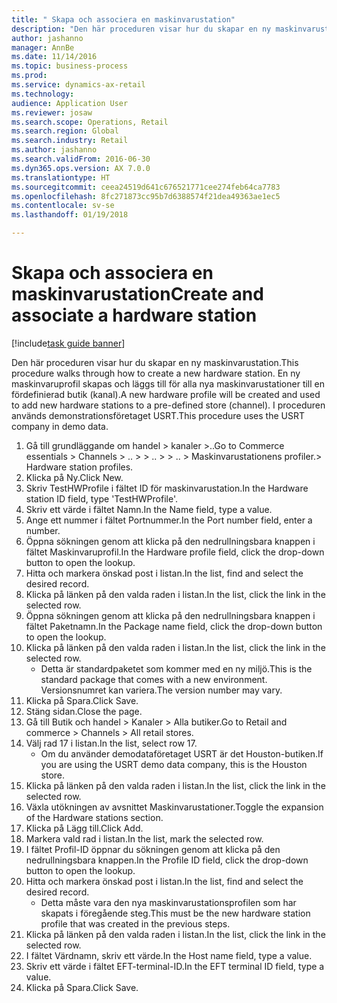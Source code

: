 ```yaml
--- 
title: " Skapa och associera en maskinvarustation"
description: "Den här proceduren visar hur du skapar en ny maskinvarustation."
author: jashanno
manager: AnnBe
ms.date: 11/14/2016
ms.topic: business-process
ms.prod: 
ms.service: dynamics-ax-retail
ms.technology: 
audience: Application User
ms.reviewer: josaw
ms.search.scope: Operations, Retail
ms.search.region: Global
ms.search.industry: Retail
ms.author: jashanno
ms.search.validFrom: 2016-06-30
ms.dyn365.ops.version: AX 7.0.0
ms.translationtype: HT
ms.sourcegitcommit: ceea24519d641c676521771cee274feb64ca7783
ms.openlocfilehash: 8fc271873cc95b7d6388574f21dea49363ae1ec5
ms.contentlocale: sv-se
ms.lasthandoff: 01/19/2018

---
```

# <a name="create-and-associate-a-hardware-station"></a><span data-ttu-id="48b69-103"> Skapa och associera en maskinvarustation</span><span class="sxs-lookup"><span data-stu-id="48b69-103">Create and associate a hardware station</span></span>

[!include[task guide banner](../includes/task-guide-banner.md)]

<span data-ttu-id="48b69-104">Den här proceduren visar hur du skapar en ny maskinvarustation.</span><span class="sxs-lookup"><span data-stu-id="48b69-104">This procedure walks through how to create a new hardware station.</span></span> <span data-ttu-id="48b69-105">En ny maskinvaruprofil skapas och läggs till för alla nya maskinvarustationer till en fördefinierad butik (kanal).</span><span class="sxs-lookup"><span data-stu-id="48b69-105">A new hardware profile will be created and used to add new hardware stations to a pre-defined store (channel).</span></span> <span data-ttu-id="48b69-106">I proceduren används demonstrationsföretaget USRT.</span><span class="sxs-lookup"><span data-stu-id="48b69-106">This procedure uses the USRT company in demo data.</span></span>

1. <span data-ttu-id="48b69-107">Gå till grundläggande om handel > kanaler >..</span><span class="sxs-lookup"><span data-stu-id="48b69-107">Go to Commerce essentials > Channels > ..</span></span> <span data-ttu-id="48b69-108">> </span><span class="sxs-lookup"><span data-stu-id="48b69-108">> ..</span></span> <span data-ttu-id="48b69-109">> </span><span class="sxs-lookup"><span data-stu-id="48b69-109">> ..</span></span> <span data-ttu-id="48b69-110">> Maskinvarustationens profiler.</span><span class="sxs-lookup"><span data-stu-id="48b69-110">> Hardware station profiles.</span></span>
2. <span data-ttu-id="48b69-111">Klicka på Ny.</span><span class="sxs-lookup"><span data-stu-id="48b69-111">Click New.</span></span>
3. <span data-ttu-id="48b69-112">Skriv TestHWProfile i fältet ID för maskinvarustation.</span><span class="sxs-lookup"><span data-stu-id="48b69-112">In the Hardware station ID field, type 'TestHWProfile'.</span></span>
4. <span data-ttu-id="48b69-113">Skriv ett värde i fältet Namn.</span><span class="sxs-lookup"><span data-stu-id="48b69-113">In the Name field, type a value.</span></span>
5. <span data-ttu-id="48b69-114">Ange ett nummer i fältet Portnummer.</span><span class="sxs-lookup"><span data-stu-id="48b69-114">In the Port number field, enter a number.</span></span>
6. <span data-ttu-id="48b69-115">Öppna sökningen genom att klicka på den nedrullningsbara knappen i fältet Maskinvaruprofil.</span><span class="sxs-lookup"><span data-stu-id="48b69-115">In the Hardware profile field, click the drop-down button to open the lookup.</span></span>
7. <span data-ttu-id="48b69-116">Hitta och markera önskad post i listan.</span><span class="sxs-lookup"><span data-stu-id="48b69-116">In the list, find and select the desired record.</span></span>
8. <span data-ttu-id="48b69-117">Klicka på länken på den valda raden i listan.</span><span class="sxs-lookup"><span data-stu-id="48b69-117">In the list, click the link in the selected row.</span></span>
9. <span data-ttu-id="48b69-118">Öppna sökningen genom att klicka på den nedrullningsbara knappen i fältet Paketnamn.</span><span class="sxs-lookup"><span data-stu-id="48b69-118">In the Package name field, click the drop-down button to open the lookup.</span></span>
10. <span data-ttu-id="48b69-119">Klicka på länken på den valda raden i listan.</span><span class="sxs-lookup"><span data-stu-id="48b69-119">In the list, click the link in the selected row.</span></span>
    * <span data-ttu-id="48b69-120">Detta är standardpaketet som kommer med en ny miljö.</span><span class="sxs-lookup"><span data-stu-id="48b69-120">This is the standard package that comes with a new environment.</span></span> <span data-ttu-id="48b69-121">Versionsnumret kan variera.</span><span class="sxs-lookup"><span data-stu-id="48b69-121">The version number may vary.</span></span>  
11. <span data-ttu-id="48b69-122">Klicka på Spara.</span><span class="sxs-lookup"><span data-stu-id="48b69-122">Click Save.</span></span>
12. <span data-ttu-id="48b69-123">Stäng sidan.</span><span class="sxs-lookup"><span data-stu-id="48b69-123">Close the page.</span></span>
13. <span data-ttu-id="48b69-124">Gå till Butik och handel > Kanaler > Alla butiker.</span><span class="sxs-lookup"><span data-stu-id="48b69-124">Go to Retail and commerce > Channels > All retail stores.</span></span>
14. <span data-ttu-id="48b69-125">Välj rad 17 i listan.</span><span class="sxs-lookup"><span data-stu-id="48b69-125">In the list, select row 17.</span></span>
    * <span data-ttu-id="48b69-126">Om du använder demodataföretaget USRT är det Houston-butiken.</span><span class="sxs-lookup"><span data-stu-id="48b69-126">If you are using the USRT demo data company, this is the Houston store.</span></span>  
15. <span data-ttu-id="48b69-127">Klicka på länken på den valda raden i listan.</span><span class="sxs-lookup"><span data-stu-id="48b69-127">In the list, click the link in the selected row.</span></span>
16. <span data-ttu-id="48b69-128">Växla utökningen av avsnittet Maskinvarustationer.</span><span class="sxs-lookup"><span data-stu-id="48b69-128">Toggle the expansion of the Hardware stations section.</span></span>
17. <span data-ttu-id="48b69-129">Klicka på Lägg till.</span><span class="sxs-lookup"><span data-stu-id="48b69-129">Click Add.</span></span>
18. <span data-ttu-id="48b69-130">Markera vald rad i listan.</span><span class="sxs-lookup"><span data-stu-id="48b69-130">In the list, mark the selected row.</span></span>
19. <span data-ttu-id="48b69-131">I fältet Profil-ID öppnar du sökningen genom att klicka på den nedrullningsbara knappen.</span><span class="sxs-lookup"><span data-stu-id="48b69-131">In the Profile ID field, click the drop-down button to open the lookup.</span></span>
20. <span data-ttu-id="48b69-132">Hitta och markera önskad post i listan.</span><span class="sxs-lookup"><span data-stu-id="48b69-132">In the list, find and select the desired record.</span></span>
    * <span data-ttu-id="48b69-133">Detta måste vara den nya maskinvarustationsprofilen som har skapats i föregående steg.</span><span class="sxs-lookup"><span data-stu-id="48b69-133">This must be the new hardware station profile that was created in the previous steps.</span></span>  
21. <span data-ttu-id="48b69-134">Klicka på länken på den valda raden i listan.</span><span class="sxs-lookup"><span data-stu-id="48b69-134">In the list, click the link in the selected row.</span></span>
22. <span data-ttu-id="48b69-135">I fältet Värdnamn, skriv ett värde.</span><span class="sxs-lookup"><span data-stu-id="48b69-135">In the Host name field, type a value.</span></span>
23. <span data-ttu-id="48b69-136">Skriv ett värde i fältet EFT-terminal-ID.</span><span class="sxs-lookup"><span data-stu-id="48b69-136">In the EFT terminal ID field, type a value.</span></span>
24. <span data-ttu-id="48b69-137">Klicka på Spara.</span><span class="sxs-lookup"><span data-stu-id="48b69-137">Click Save.</span></span>


